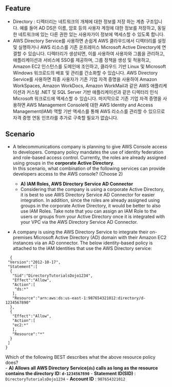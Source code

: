 ## Feature 
- Directory : 디렉터리는 네트워크의 개체에 대한 정보를 저장 하는 계층 구조입니다. 예를 들어 AD DS은 이름, 암호 등의 사용자 계정에 대한 정보를 저장하고, 동일한 네트워크에 있는 다른 권한 있는 사용자가이 정보에 액세스할 수 있도록 합니다.
- AWS Directory Service를 사용하면 손쉽게 AWS 클라우드에서 디렉터리를 설정 및 실행하거나 AWS 리소스를 기존 온프레미스 Microsoft Active Directory에 연결할 수 있습니다. 디렉터리가 생성되면, 이를 사용하여 사용자와 그룹을 관리하고, 애플리케이션과 서비스에 SSO를 제공하며, 그룹 정책을 생성 및 적용하고, Amazon EC2 인스턴스를 도메인에 조인하고, 클라우드 기반 Linux 및 Microsoft Windows 워크로드의 배포 및 관리를 간소화할 수 있습니다. AWS Directory Service를 사용하면 최종 사용자가 기존 기업 자격 증명을 사용하여 Amazon WorkSpaces, Amazon WorkDocs, Amazon WorkMail과 같은 AWS 애플리케이션과 커스텀 .NET 및 SQL Server 기반 애플리케이션과 같은 디렉터리 인식 Microsoft 워크로드에 액세스할 수 있습니다. 마지막으로 기존 기업 자격 증명을 사용하면 AWS Management Console에 대한 AWS Identity and Access Management(IAM) 역할 기반 액세스를 통해 AWS 리소스를 관리할 수 있으므로 자격 증명 연동 인프라를 추가로 구축할 필요가 없습니다.

## Scenario
- A telecommunications company is planning to give AWS Console access to developers. Company policy mandates the use of identity federation and role-based access control. Currently, the roles are already assigned using groups in the **corporate Active Directory**.    
In this scenario, what combination of the following services can provide developers access to the AWS console? (Choose 2)
  - **A) IAM Roles, AWS Directory Service AD Connector**
  - Considering that the company is using a corporate Active Directory, it is best to use AWS Directory Service AD Connector for easier integration. In addition, since the roles are already assigned using groups in the corporate Active Directory, it would be better to also use IAM Roles. Take note that you can assign an IAM Role to the users or groups from your Active Directory once it is integrated with your VPC via the AWS Directory Service AD Connector.

- A company is using the AWS Directory Service to integrate their on-premises Microsoft Active Directory (AD) domain with their Amazon EC2 instances via an AD connector. The below identity-based policy is attached to the IAM Identities that use the AWS Directory service:    
````
  {
 "Version":"2012-10-17",
 "Statement":[
  {
   "Sid":"DirectoryTutorialsDojo1234",
   "Effect":"Allow",
   "Action":[
    "ds:*"
   ],
   "Resource":"arn:aws:ds:us-east-1:987654321012:directory/d-1234567890"
  },
  {
   "Effect":"Allow",
   "Action":[
   "ec2:*"
   ],
   "Resource":"*"
  }
 ]
}
````
  Which of the following BEST describes what the above resource policy does?    
    - **A) Allows all AWS Directory Service(`ds`) calls as long as the resource contains the directory ID: `d-1234567890`**
    - **Statement ID(SID)** : `DirectoryTutorialsDojo1234`
    - **Account ID** : `987654321012`
